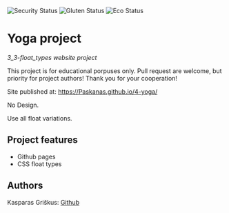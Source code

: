 <!-- ![LICENSE](https://img.shields.io/badge/license-MIT-blue.svg?style=flat-square) -->

![Security Status](https://img.shields.io/security-headers?label=Security&url=https%3A%2F%2Fgithub.com&style=flat-square)
![Gluten Status](https://img.shields.io/badge/Gluten-Free-green.svg)
![Eco Status](https://img.shields.io/badge/ECO-Friendly-green.svg)

# Yoga project

_3_3-float_types website project_

This project is for educational porpuses only. Pull request are welcome, but priority for project authors! Thank you for your cooperation!

Site published at: https://Paskanas.github.io/4-yoga/

No Design.

Use all float variations.

## Project features

- Github pages
- CSS float types

## Authors

Kasparas Griškus: [Github](https://github.com/Paskanas)
